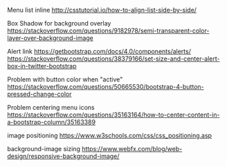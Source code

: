 Menu list inline
http://csstutorial.io/how-to-align-list-side-by-side/

Box Shadow for background overlay
https://stackoverflow.com/questions/9182978/semi-transparent-color-layer-over-background-image

Alert link
https://getbootstrap.com/docs/4.0/components/alerts/
https://stackoverflow.com/questions/38379166/set-size-and-center-alert-box-in-twitter-bootstrap

Problem with button color when "active"
https://stackoverflow.com/questions/50665530/bootstrap-4-button-pressed-change-color

Problem centering menu icons
https://stackoverflow.com/questions/35163164/how-to-center-content-in-a-bootstrap-column/35163389

image positioning
https://www.w3schools.com/css/css_positioning.asp

background-image sizing
https://www.webfx.com/blog/web-design/responsive-background-image/